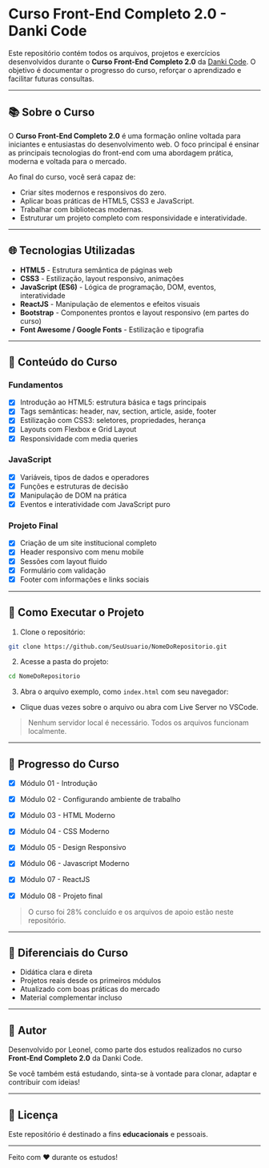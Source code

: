 # Curso Front-End Completo 2.0 - Danki Code

Este repositório contém todos os arquivos, projetos e exercícios desenvolvidos durante o **Curso Front-End Completo 2.0** da [Danki Code](https://cursos.dankicode.com/). O objetivo é documentar o progresso do curso, reforçar o aprendizado e facilitar futuras consultas.

---

## 📚 Sobre o Curso

O **Curso Front-End Completo 2.0** é uma formação online voltada para iniciantes e entusiastas do desenvolvimento web. O foco principal é ensinar as principais tecnologias do front-end com uma abordagem prática, moderna e voltada para o mercado.

Ao final do curso, você será capaz de:

- Criar sites modernos e responsivos do zero.
- Aplicar boas práticas de HTML5, CSS3 e JavaScript.
- Trabalhar com bibliotecas modernas.
- Estruturar um projeto completo com responsividade e interatividade.

---

## 🌐 Tecnologias Utilizadas

- **HTML5** - Estrutura semântica de páginas web
- **CSS3** - Estilização, layout responsivo, animações
- **JavaScript (ES6)** - Lógica de programação, DOM, eventos, interatividade
- **ReactJS** - Manipulação de elementos e efeitos visuais
- **Bootstrap** - Componentes prontos e layout responsivo (em partes do curso)
- **Font Awesome / Google Fonts** - Estilização e tipografia

---

## 📅 Conteúdo do Curso

### Fundamentos
- [x] Introdução ao HTML5: estrutura básica e tags principais
- [x] Tags semânticas: header, nav, section, article, aside, footer
- [x] Estilização com CSS3: seletores, propriedades, herança
- [x] Layouts com Flexbox e Grid Layout
- [x] Responsividade com media queries

### JavaScript
- [x] Variáveis, tipos de dados e operadores
- [x] Funções e estruturas de decisão
- [x] Manipulação de DOM na prática
- [x] Eventos e interatividade com JavaScript puro

### Projeto Final
- [x] Criação de um site institucional completo
- [x] Header responsivo com menu mobile
- [x] Sessões com layout fluido
- [x] Formulário com validação
- [x] Footer com informações e links sociais

---

## 📖 Como Executar o Projeto

1. Clone o repositório:
```bash
git clone https://github.com/SeuUsuario/NomeDoRepositorio.git
```

2. Acesse a pasta do projeto:
```bash
cd NomeDoRepositorio
```

3. Abra o arquivo exemplo, como `index.html` com seu navegador:
- Clique duas vezes sobre o arquivo ou abra com Live Server no VSCode.

> Nenhum servidor local é necessário. Todos os arquivos funcionam localmente.

---

## 🔄 Progresso do Curso

- [x] Módulo 01 - Introdução
- [x] Módulo 02 - Configurando ambiente de trabalho
- [x] Módulo 03 - HTML Moderno
- [x] Módulo 04 - CSS Moderno
- [x] Módulo 05 - Design Responsivo
- [x] Módulo 06 - Javascript Moderno
- [x] Módulo 07 - ReactJS
- [x] Módulo 08 - Projeto final


> O curso foi 28% concluído e os arquivos de apoio estão neste repositório.

---

## 🥇 Diferenciais do Curso

- Didática clara e direta
- Projetos reais desde os primeiros módulos
- Atualizado com boas práticas do mercado
- Material complementar incluso

---

## 🚀 Autor

Desenvolvido por Leonel, como parte dos estudos realizados no curso **Front-End Completo 2.0** da Danki Code.

Se você também está estudando, sinta-se à vontade para clonar, adaptar e contribuir com ideias!

---

## 📄 Licença

Este repositório é destinado a fins **educacionais** e pessoais.

---

Feito com ❤️ durante os estudos!